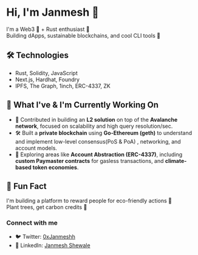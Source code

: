 # Hi, I'm Janmesh 👋

I'm a Web3 🌱 + Rust enthusiast 🦀    
Building dApps, sustainable blockchains, and cool CLI tools 🚀

## 🛠️ Technologies
- Rust, Solidity, JavaScript
- Next.js, Hardhat, Foundry
- IPFS, The Graph, 1inch, ERC-4337, ZK

## 💼 What I've & I'm Currently Working On

- 🔺 Contributed in building an **L2 solution** on top of the **Avalanche network**, focused on scalability and high query resolution/sec.
- 🛠️ Built a **private blockchain** using **Go-Ethereum (geth)** to understand and implement low-level consensus(PoS & PoA) , networking, and account models.
- 🌱 Exploring areas like **Account Abstraction (ERC-4337)**, including **custom Paymaster contracts** for gasless transactions, and **climate-based token economies**.



## 🧠 Fun Fact
I'm building a platform to reward people for eco-friendly actions 🌳  
Plant trees, get carbon credits 💸


### Connect with me

- 🐦 Twitter: [0xJanmeshh](https://x.com/0xJanmeshh)
- 💼 LinkedIn: [Janmesh Shewale](https://www.linkedin.com/in/janmeshshewale/)















